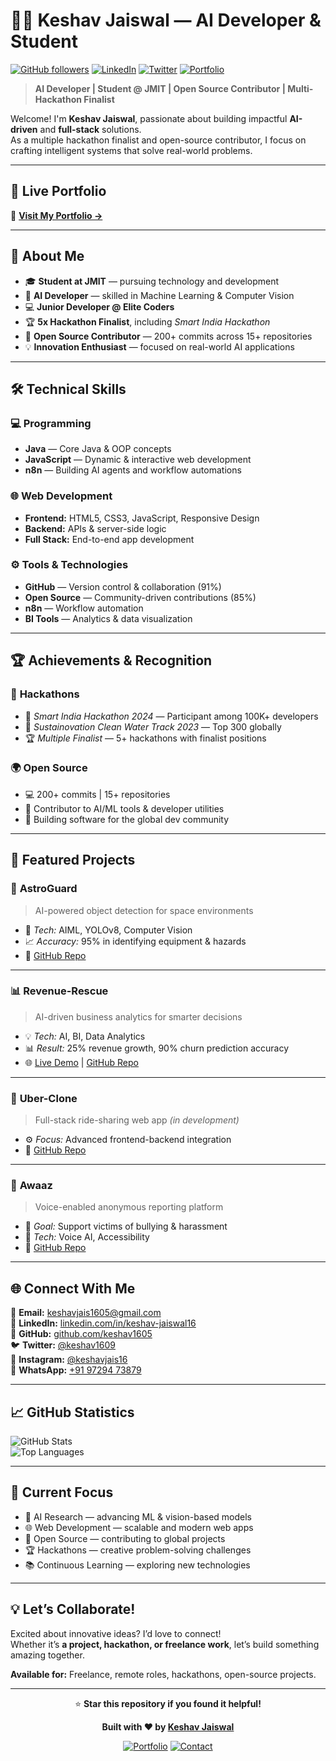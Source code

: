 # 👨‍💻 **Keshav Jaiswal — AI Developer & Student**

[![GitHub followers](https://img.shields.io/github/followers/keshav1605?style=social)](https://github.com/keshav1605)
[![LinkedIn](https://img.shields.io/badge/LinkedIn-keshav--jaiswal16-blue?style=flat&logo=linkedin)](https://linkedin.com/in/keshav-jaiswal16)
[![Twitter](https://img.shields.io/badge/Twitter-@keshav1609-blue?style=flat&logo=twitter)](https://twitter.com/keshav1609)
[![Portfolio](https://img.shields.io/badge/Portfolio-Live-brightgreen?style=flat&logo=github)](https://keshav1605.github.io/Portfolio)

> **AI Developer | Student @ JMIT | Open Source Contributor | Multi-Hackathon Finalist**

Welcome! I'm **Keshav Jaiswal**, passionate about building impactful **AI-driven** and **full-stack** solutions.  
As a multiple hackathon finalist and open-source contributor, I focus on crafting intelligent systems that solve real-world problems.

---

## 🚀 **Live Portfolio**

🎨 **[Visit My Portfolio →](https://www.keshavjaiswal.xyz)**

---

## 🎯 **About Me**

- 🎓 **Student at JMIT** — pursuing technology and development  
- 🤖 **AI Developer** — skilled in Machine Learning & Computer Vision  
- 💻 **Junior Developer @ Elite Coders**  
- 🏆 **5x Hackathon Finalist**, including *Smart India Hackathon*  
- 🌱 **Open Source Contributor** — 200+ commits across 15+ repositories  
- 💡 **Innovation Enthusiast** — focused on real-world AI applications  

---

## 🛠️ **Technical Skills**

### 💻 **Programming**
- **Java** — Core Java & OOP concepts  
- **JavaScript** — Dynamic & interactive web development  
- **n8n** — Building AI agents and workflow automations  

### 🌐 **Web Development**
- **Frontend:** HTML5, CSS3, JavaScript, Responsive Design  
- **Backend:** APIs & server-side logic  
- **Full Stack:** End-to-end app development  

### ⚙️ **Tools & Technologies**
- **GitHub** — Version control & collaboration (91%)  
- **Open Source** — Community-driven contributions (85%)  
- **n8n** — Workflow automation  
- **BI Tools** — Analytics & data visualization  

---

## 🏆 **Achievements & Recognition**

### 🎯 **Hackathons**
- 🥇 *Smart India Hackathon 2024* — Participant among 100K+ developers  
- 🧠 *Sustainovation Clean Water Track 2023* — Top 300 globally  
- 🏆 *Multiple Finalist* — 5+ hackathons with finalist positions  

### 🌍 **Open Source**
- 💻 200+ commits | 15+ repositories  
- 🌟 Contributor to AI/ML tools & developer utilities  
- 🤝 Building software for the global dev community  

---

## 💼 **Featured Projects**

### 🔬 **AstroGuard**
> AI-powered object detection for space environments  
- 🧠 *Tech:* AIML, YOLOv8, Computer Vision  
- 📈 *Accuracy:* 95% in identifying equipment & hazards  
- 🔗 [GitHub Repo](https://github.com/Keshav1605/AstroGuard)

---

### 📊 **Revenue-Rescue**
> AI-driven business analytics for smarter decisions  
- 💡 *Tech:* AI, BI, Data Analytics  
- 📊 *Result:* 25% revenue growth, 90% churn prediction accuracy  
- 🌐 [Live Demo](https://Revenue-rescue.vercel.app) | [GitHub Repo](https://github.com/Keshav1605/Revenue-Rescue)

---

### 🚗 **Uber-Clone**
> Full-stack ride-sharing web app *(in development)*  
- ⚙️ *Focus:* Advanced frontend-backend integration  
- 🔗 [GitHub Repo](https://github.com/Keshav1605/Uber-Clone)

---

### 🎤 **Awaaz**
> Voice-enabled anonymous reporting platform  
- 🎯 *Goal:* Support victims of bullying & harassment  
- 💬 *Tech:* Voice AI, Accessibility  
- 🔗 [GitHub Repo](https://github.com/Keshav1605/Awaaz)

---

## 🌐 **Connect With Me**

📧 **Email:** [keshavjais1605@gmail.com](mailto:keshavjais1605@gmail.com)  
💼 **LinkedIn:** [linkedin.com/in/keshav-jaiswal16](https://linkedin.com/in/keshav-jaiswal16)  
🐙 **GitHub:** [github.com/keshav1605](https://github.com/keshav1605)  
🐦 **Twitter:** [@keshav1609](https://twitter.com/keshav1609)  
📱 **Instagram:** [@keshavjais16](https://instagram.com/keshavjais16)  
💬 **WhatsApp:** [+91 97294 73879](https://wa.me/+919729473879)

---

## 📈 **GitHub Statistics**

![GitHub Stats](https://github-readme-stats.vercel.app/api?username=keshav1605&show_icons=true&theme=radical&hide_border=true)  
![Top Languages](https://github-readme-stats.vercel.app/api/top-langs/?username=keshav1605&layout=compact&theme=radical&hide_border=true)

---

## 🎯 **Current Focus**

- 🔬 AI Research — advancing ML & vision-based models  
- 🌐 Web Development — scalable and modern web apps  
- 🤝 Open Source — contributing to global projects  
- 🏆 Hackathons — creative problem-solving challenges  
- 📚 Continuous Learning — exploring new technologies  

---

## 💡 **Let’s Collaborate!**

Excited about innovative ideas? I’d love to connect!  
Whether it’s **a project, hackathon, or freelance work**, let’s build something amazing together.

**Available for:** Freelance, remote roles, hackathons, open-source projects.

---

<div align="center">

⭐ **Star this repository if you found it helpful!**

**Built with ❤️ by [Keshav Jaiswal](https://keshav1605.github.io/Portfolio)**  

[![Portfolio](https://img.shields.io/badge/🌐-Portfolio-brightgreen?style=for-the-badge)](https://keshav1605.github.io/Portfolio)
[![Contact](https://img.shields.io/badge/📧-Contact%20Me-blue?style=for-the-badge)](mailto:keshavjais1605@gmail.com)

</div>


